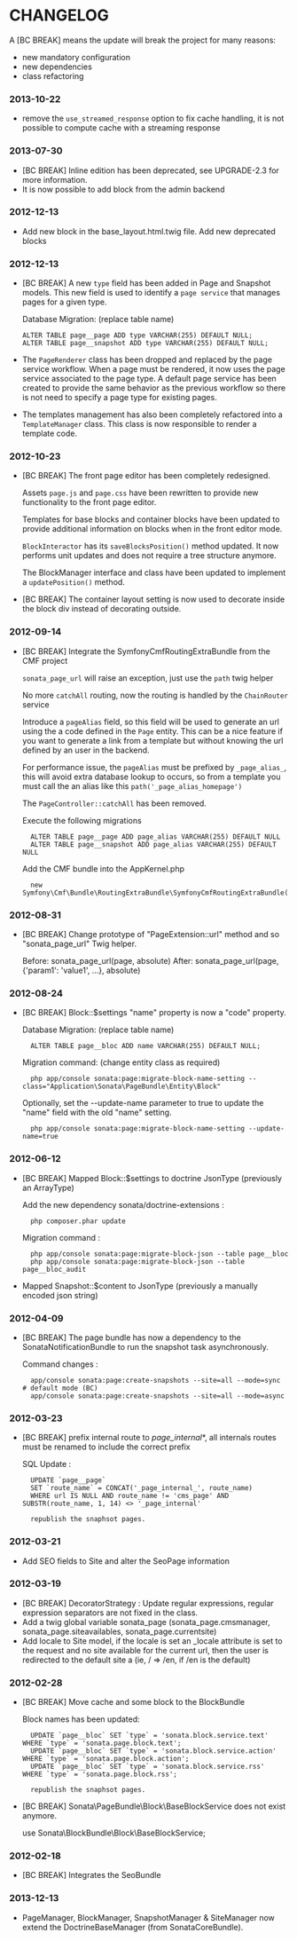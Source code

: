 CHANGELOG
=========

A [BC BREAK] means the update will break the project for many reasons:

* new mandatory configuration
* new dependencies
* class refactoring

### 2013-10-22

* remove the ``use_streamed_response`` option to fix cache handling, it is not possible to compute cache with a streaming response

### 2013-07-30
* [BC BREAK] Inline edition has been deprecated, see UPGRADE-2.3 for more information.
* It is now possible to add block from the admin backend

### 2012-12-13

* Add new block in the base_layout.html.twig file. Add new deprecated blocks

### 2012-12-13

* [BC BREAK] A new ``type`` field has been added in Page and Snapshot models. This new field is used to
  identify a ``page service`` that manages pages for a given type.

  Database Migration: (replace table name)

      ALTER TABLE page__page ADD type VARCHAR(255) DEFAULT NULL;
      ALTER TABLE page__snapshot ADD type VARCHAR(255) DEFAULT NULL;

* The ``PageRenderer`` class has been dropped and replaced by the page service workflow. When a page must be rendered,
  it now uses the page service associated to the page type. A default page service has been created to provide the
  same behavior as the previous workflow so there is not need to specify a page type for existing pages.

* The templates management has also been completely refactored into a ``TemplateManager`` class. This class is now
  responsible to render a template code.

### 2012-10-23

* [BC BREAK] The front page editor has been completely redesigned.

  Assets ``page.js`` and ``page.css`` have been rewritten to provide new functionality to the front page editor.

  Templates for base blocks and container blocks have been updated to provide additional information on blocks when
  in the front editor mode.

  ``BlockInteractor`` has its ``saveBlocksPosition()`` method updated. It now performs unit updates and does not
  require a tree structure anymore.

  The BlockManager interface and class have been updated to implement a ``updatePosition()`` method.

* [BC BREAK] The container layout setting is now used to decorate inside the block div instead of decorating
  outside.

### 2012-09-14

* [BC BREAK] Integrate the SymfonyCmfRoutingExtraBundle from the CMF project

   ``sonata_page_url`` will raise an exception, just use the ``path`` twig helper

   No more ``catchAll`` routing, now the routing is handled by the ``ChainRouter`` service

   Introduce a ``pageAlias`` field, so this field will be used to generate an url using the
   a code defined in the ``Page`` entity. This can be a nice feature if you want to generate a
   link from a template but without knowing the url defined by an user in the backend.

   For performance issue, the ``pageAlias`` must be prefixed by ``_page_alias_``,
   this will avoid extra database lookup to occurs, so from a template you must call
   the an alias like this ``path('_page_alias_homepage')``

   The ``PageController::catchAll`` has been removed.

   Execute the following migrations

        ALTER TABLE page__page ADD page_alias VARCHAR(255) DEFAULT NULL
        ALTER TABLE page__snapshot ADD page_alias VARCHAR(255) DEFAULT NULL

   Add the CMF bundle into the AppKernel.php

        new Symfony\Cmf\Bundle\RoutingExtraBundle\SymfonyCmfRoutingExtraBundle()

### 2012-08-31

* [BC BREAK] Change prototype of "PageExtension::url" method and so "sonata_page_url" Twig helper.

    Before: sonata_page_url(page, absolute)
    After:  sonata_page_url(page, {'param1': 'value1', ...}, absolute)

### 2012-08-24

* [BC BREAK] Block::$settings "name" property is now a "code" property.

    Database Migration: (replace table name)

        ALTER TABLE page__bloc ADD name VARCHAR(255) DEFAULT NULL;

    Migration command: (change entity class as required)

        php app/console sonata:page:migrate-block-name-setting --class="Application\Sonata\PageBundle\Entity\Block"

    Optionally, set the --update-name parameter to true to update the "name" field with the old "name" setting.

        php app/console sonata:page:migrate-block-name-setting --update-name=true

### 2012-06-12

* [BC BREAK] Mapped Block::$settings to doctrine JsonType (previously an ArrayType)

    Add the new dependency sonata/doctrine-extensions :

        php composer.phar update

    Migration command :

        php app/console sonata:page:migrate-block-json --table page__bloc
        php app/console sonata:page:migrate-block-json --table page__bloc_audit

* Mapped Snapshot::$content to JsonType (previously a manually encoded json string)

### 2012-04-09

* [BC BREAK] The page bundle has now a dependency to the SonataNotificationBundle to run the snapshot task asynchronously.

    Command changes :

        app/console sonata:page:create-snapshots --site=all --mode=sync    # default mode (BC)
        app/console sonata:page:create-snapshots --site=all --mode=async

### 2012-03-23

* [BC BREAK] prefix internal route to _page_internal_*, all internals routes must be renamed to include the correct prefix

    SQL Update :

        UPDATE `page__page`
        SET `route_name` = CONCAT('_page_internal_', route_name)
        WHERE url IS NULL AND route_name != 'cms_page' AND SUBSTR(route_name, 1, 14) <> '_page_internal'

        republish the snaphsot pages.

### 2012-03-21

* Add SEO fields to Site and alter the SeoPage information

### 2012-03-19

* [BC BREAK] DecoratorStrategy : Update regular expressions, regular expression separators are not fixed in the class.
* Add a twig global variable sonata_page (sonata_page.cmsmanager, sonata_page.siteavailables, sonata_page.currentsite)
* Add locale to Site model, if the locale is set an _locale attribute is set to the request and no site available for
  the current url, then the user is redirected to the default site a (ie, / => /en, if /en is the default)

### 2012-02-28

* [BC BREAK] Move cache and some block to the BlockBundle

    Block names has been updated:

        UPDATE `page__bloc` SET `type` = 'sonata.block.service.text'   WHERE `type` = 'sonata.page.block.text';
        UPDATE `page__bloc` SET `type` = 'sonata.block.service.action' WHERE `type` = 'sonata.page.block.action';
        UPDATE `page__bloc` SET `type` = 'sonata.block.service.rss'    WHERE `type` = 'sonata.page.block.rss';

        republish the snaphsot pages.

* [BC BREAK] Sonata\PageBundle\Block\BaseBlockService does not exist anymore.

    use Sonata\BlockBundle\Block\BaseBlockService;


### 2012-02-18

* [BC BREAK] Integrates the SeoBundle

### 2013-12-13

* PageManager, BlockManager, SnapshotManager & SiteManager now extend the DoctrineBaseManager (from SonataCoreBundle).

